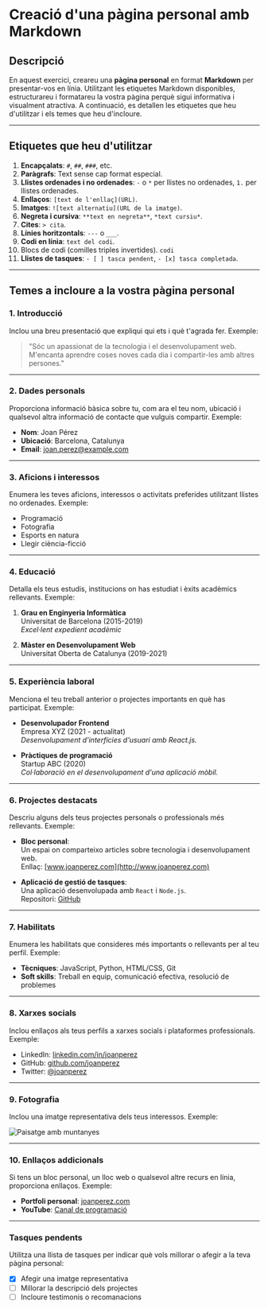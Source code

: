 # Creació d'una pàgina personal amb Markdown

## Descripció

En aquest exercici, creareu una **pàgina personal** en format **Markdown** per presentar-vos en línia. Utilitzant les etiquetes Markdown disponibles, estructurareu i formatareu la vostra pàgina perquè sigui informativa i visualment atractiva. A continuació, es detallen les etiquetes que heu d'utilitzar i els temes que heu d'incloure.

---

## Etiquetes que heu d'utilitzar

1. **Encapçalats**: `#`, `##`, `###`, etc.
2. **Paràgrafs**: Text sense cap format especial.
3. **Llistes ordenades i no ordenades**: `-` o `*` per llistes no ordenades, `1.` per llistes ordenades.
4. **Enllaços**: `[text de l'enllaç](URL)`.
5. **Imatges**: `![text alternatiu](URL de la imatge)`.
6. **Negreta i cursiva**: `**text en negreta**`, `*text cursiu*`.
7. **Cites**: `> cita`.
8. **Línies horitzontals**: `---` o `___`.
9. **Codi en línia**: ``text del codi``.
10. Blocs de codi (comilles triples invertides). ```` codi ````
11. **Llistes de tasques**: `- [ ] tasca pendent`, `- [x] tasca completada`.

---

## Temes a incloure a la vostra pàgina personal

### 1. Introducció
Inclou una breu presentació que expliqui qui ets i què t'agrada fer. Exemple:

> "Sóc un apassionat de la tecnologia i el desenvolupament web. M'encanta aprendre coses noves cada dia i compartir-les amb altres persones."

---

### 2. Dades personals
Proporciona informació bàsica sobre tu, com ara el teu nom, ubicació i qualsevol altra informació de contacte que vulguis compartir. Exemple:

- **Nom**: Joan Pérez  
- **Ubicació**: Barcelona, Catalunya  
- **Email**: [joan.perez@example.com](mailto:joan.perez@example.com)

---

### 3. Aficions i interessos
Enumera les teves aficions, interessos o activitats preferides utilitzant llistes no ordenades. Exemple:

- Programació
- Fotografia
- Esports en natura
- Llegir ciència-ficció

---

### 4. Educació
Detalla els teus estudis, institucions on has estudiat i èxits acadèmics rellevants. Exemple:

1. **Grau en Enginyeria Informàtica**  
   Universitat de Barcelona (2015-2019)  
   *Excel·lent expedient acadèmic*

2. **Màster en Desenvolupament Web**  
   Universitat Oberta de Catalunya (2019-2021)

---

### 5. Experiència laboral
Menciona el teu treball anterior o projectes importants en què has participat. Exemple:

- **Desenvolupador Frontend**  
  Empresa XYZ (2021 - actualitat)  
  *Desenvolupament d'interfícies d'usuari amb React.js.*

- **Pràctiques de programació**  
  Startup ABC (2020)  
  *Col·laboració en el desenvolupament d'una aplicació mòbil.*

---

### 6. Projectes destacats
Descriu alguns dels teus projectes personals o professionals més rellevants. Exemple:

- **Bloc personal**:  
  Un espai on comparteixo articles sobre tecnologia i desenvolupament web.  
  Enllaç: [www.joanperez.com](http://www.joanperez.com)

- **Aplicació de gestió de tasques**:  
  Una aplicació desenvolupada amb `React` i `Node.js`.  
  Repositori: [GitHub](https://github.com/joanperez/task-manager)

---

### 7. Habilitats
Enumera les habilitats que consideres més importants o rellevants per al teu perfil. Exemple:

- **Tècniques**: JavaScript, Python, HTML/CSS, Git  
- **Soft skills**: Treball en equip, comunicació efectiva, resolució de problemes

---

### 8. Xarxes socials
Inclou enllaços als teus perfils a xarxes socials i plataformes professionals. Exemple:

- LinkedIn: [linkedin.com/in/joanperez](https://www.linkedin.com/in/joanperez)  
- GitHub: [github.com/joanperez](https://github.com/joanperez)  
- Twitter: [@joanperez](https://twitter.com/joanperez)

---

### 9. Fotografia
Inclou una imatge representativa dels teus interessos. Exemple:

![Paisatge amb muntanyes](https://via.placeholder.com/400)

---

### 10. Enllaços addicionals
Si tens un bloc personal, un lloc web o qualsevol altre recurs en línia, proporciona enllaços. Exemple:

- **Portfoli personal**: [joanperez.com](http://www.joanperez.com)  
- **YouTube**: [Canal de programació](https://www.youtube.com/user/joanperez)

---

### Tasques pendents
Utilitza una llista de tasques per indicar què vols millorar o afegir a la teva pàgina personal:

- [x] Afegir una imatge representativa  
- [ ] Millorar la descripció dels projectes  
- [ ] Incloure testimonis o recomanacions  
